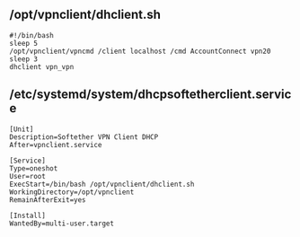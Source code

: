 ## /opt/vpnclient/dhclient.sh
```
#!/bin/bash
sleep 5
/opt/vpnclient/vpncmd /client localhost /cmd AccountConnect vpn20
sleep 3
dhclient vpn_vpn
```

## /etc/systemd/system/dhcpsoftetherclient.service
```
[Unit]
Description=Softether VPN Client DHCP
After=vpnclient.service

[Service]
Type=oneshot
User=root
ExecStart=/bin/bash /opt/vpnclient/dhclient.sh
WorkingDirectory=/opt/vpnclient
RemainAfterExit=yes

[Install]
WantedBy=multi-user.target
```
